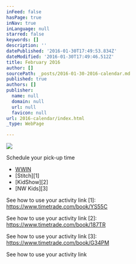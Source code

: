 ```yaml
---
inFeed: false
hasPage: true
inNav: true
inLanguage: null
starred: false
keywords: []
description: ''
datePublished: '2016-01-30T17:49:53.834Z'
dateModified: '2016-01-30T17:49:46.512Z'
title: February 2016
author: []
sourcePath: _posts/2016-01-30-2016-calendar.md
published: true
authors: []
publisher:
  name: null
  domain: null
  url: null
  favicon: null
url: 2016-calendar/index.html
_type: WebPage

---
```

![](https://s3-us-west-2.amazonaws.com/the-grid-img/p/9e7834fc1ac801f4981b3ee7fb6945f38a04f89d.jpg)

Schedule your pick-up time

* [WWIN][0]
* [Stitch][1]
* [KidShow][2]
* [NW Kids][3]

[0]: https://www.timetrade.com/book/BDJDN

See how to use your activity link
[1]: https://www.timetrade.com/book/YS55C

See how to use your activity link
[2]: https://www.timetrade.com/book/187TR

See how to use your activity link
[3]: https://www.timetrade.com/book/G34PM

See how to use your activity link